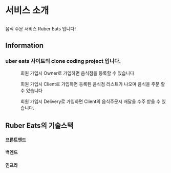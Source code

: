 # <p>서비스 소개</p>

<p>음식 주문 서비스 Ruber Eats 입니다!</p>

## <o>Information</p>

### uber eats 사이트의 clone coding project 입니다.

<ul>
  <ol>
    회원 가입시 Owner로 가입하면 음식점을 등록할 수 있습니다
  </ol>
  <ol>
    회원 가입시 Client로 가입하면 등록된 음식점 리스트가 나오며 음식을 주문 할 수 있습니다
  </ol>
  <ol>
    회원 가입시 Delivery로 가입하면 Client의 음식주문시 배달을 수주 받을 수 있습니다.
  </ol>
</ul>

## <div>Ruber Eats의 기술스택</div>

#### <div>프론트엔드</div>

#### <div>백엔드</div>

#### <div>인프라</div>

<p>
</p>
